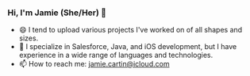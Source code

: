 ### Hi, I'm Jamie (She/Her) 👋

<!--
**jamiecartin/jamiecartin** is a ✨ _special_ ✨ repository because its `README.md` (this file) appears on your GitHub profile. -->


- 😄 I tend to upload various projects I've worked on of all shapes and sizes.
- 🔭 I specialize in Salesforce, Java, and iOS development, but I have experience in a wide range of languages and technologies.
- 📫 How to reach me: jamie.cartin@icloud.com


<!--
![Anurag's GitHub stats](https://github-readme-stats.vercel.app/api?username=jamiecartin&show_icons=true&theme=transparent)

 -->

